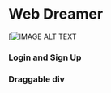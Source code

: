 # Web Dreamer

[![IMAGE ALT TEXT](https://www.youtube.com/watch?v=lobThpZlDHU "Web Dreamer")

### Login and Sign Up

### Draggable div